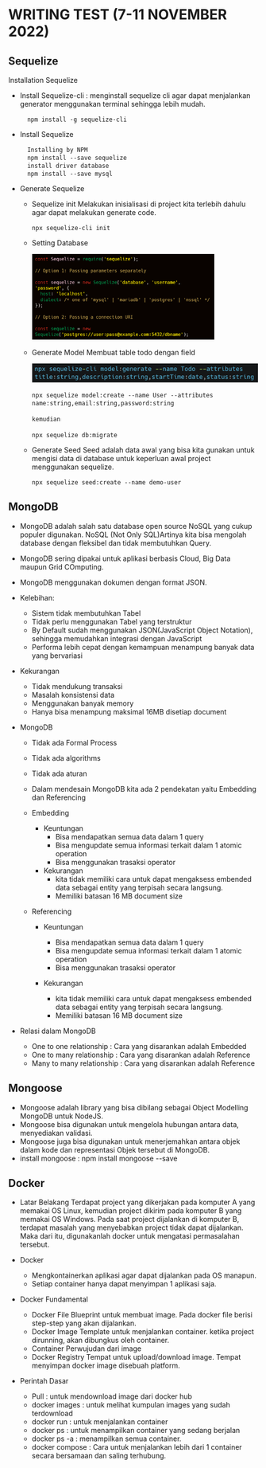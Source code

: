 # WRITING TEST (7-11 NOVEMBER 2022)

## Sequelize

Installation Sequelize
- Install Sequelize-cli : menginstall sequelize cli agar dapat menjalankan generator menggunakan terminal sehingga lebih mudah.

        npm install -g sequelize-cli

- Install Sequelize
  
        Installing by NPM
        npm install --save sequelize
        install driver database
        npm install --save mysql

- Generate Sequelize
  - Sequelize init 
    Melakukan inisialisasi di project kita terlebih dahulu agar dapat melakukan generate code.

        npx sequelize-cli init
    
  - Setting Database

    ![](img/settingdb.png)

  - Generate Model
    Membuat table todo dengan field

    ![](img/generate%20model.png)

        npx sequelize model:create --name User --attributes name:string,email:string,password:string

        kemudian

        npx sequelize db:migrate

  - Generate Seed
    Seed adalah data awal yang bisa kita gunakan untuk mengisi data di database untuk keperluan awal project menggunakan sequelize.

        npx sequelize seed:create --name demo-user


## MongoDB

- MongoDB adalah salah satu database open source NoSQL yang cukup populer digunakan. NoSQL (Not Only SQL)Artinya kita bisa mengolah database dengan fleksibel dan tidak membutuhkan Query.
- MongoDB sering dipakai untuk aplikasi berbasis Cloud, Big Data maupun Grid COmputing.
- MongoDB menggunakan dokumen dengan format JSON.
- Kelebihan:
  - Sistem tidak membutuhkan Tabel
  - Tidak perlu menggunakan Tabel yang terstruktur
  - By Default sudah menggunakan JSON(JavaScript Object Notation), sehingga memudahkan integrasi dengan JavaScript
  - Performa lebih cepat dengan kemampuan menampung banyak data yang bervariasi
- Kekurangan
  - Tidak mendukung transaksi
  - Masalah konsistensi data
  - Menggunakan banyak memory
  - Hanya bisa menampung maksimal 16MB disetiap document
- MongoDB
  - Tidak ada Formal Process
  - Tidak ada algorithms
  - Tidak ada aturan
  - Dalam mendesain MongoDB kita ada 2 pendekatan yaitu Embedding dan Referencing
  - Embedding
    - Keuntungan
      - Bisa mendapatkan semua data dalam 1 query
      - Bisa mengupdate semua informasi terkait dalam 1 atomic operation
      - Bisa menggunakan trasaksi operator
    - Kekurangan
      - kita tidak memiliki cara untuk dapat mengaksess embended data sebagai entity yang terpisah secara langsung.
      - Memiliki batasan 16 MB document size


  - Referencing
    - Keuntungan
      - Bisa mendapatkan semua data dalam 1 query
      - Bisa mengupdate semua informasi terkait dalam 1 atomic operation
      - Bisa menggunakan trasaksi operator

    - Kekurangan
      - kita tidak memiliki cara untuk dapat mengaksess embended data sebagai entity yang terpisah secara langsung.
      - Memiliki batasan 16 MB document size

- Relasi dalam MongoDB
  - One to one relationship : Cara yang disarankan adalah Embedded
  - One to many relationship : Cara yang disarankan adalah Reference
  - Many to many relationship : Cara yang disarankan adalah Reference


## Mongoose

- Mongoose adalah library yang bisa dibilang sebagai Object Modelling MongoDB untuk NodeJS.
- Mongoose bisa digunakan untuk mengelola hubungan antara data, menyediakan validasi.
- Mongoose juga bisa digunakan untuk menerjemahkan antara objek dalam kode dan representasi Objek tersebut di MongoDB.
- install mongoose : npm install mongoose --save


## Docker

- Latar Belakang
  Terdapat project yang dikerjakan pada komputer A yang memakai OS Linux, kemudian project dikirim pada komputer B yang memakai OS Windows. Pada saat project dijalankan di komputer B, terdapat masalah yang menyebabkan project tidak dapat dijalankan. Maka dari itu, digunakanlah docker untuk mengatasi permasalahan tersebut.

- Docker 
  - Mengkontainerkan aplikasi agar dapat dijalankan pada OS manapun.
  - Setiap container hanya dapat menyimpan 1 aplikasi saja.
   
- Docker Fundamental
  - Docker File
    Blueprint untuk membuat image. Pada docker file berisi step-step yang akan dijalankan.
  - Docker Image
    Template untuk menjalankan container. ketika project dirunning, akan dibungkus oleh container.
  - Container
    Perwujudan dari image
  - Docker Registry 
    Tempat untuk upload/download image. Tempat menyimpan docker image disebuah platform.

- Perintah Dasar
  - Pull : untuk mendownload image dari docker hub
  - docker images : untuk melihat kumpulan images yang sudah terdownload
  - docker run : untuk menjalankan container
  - docker ps : untuk menampilkan container yang sedang berjalan
  - docker ps -a : menampilkan semua container.
  - docker compose : Cara untuk menjalankan lebih dari 1 container secara bersamaan dan saling terhubung. 

